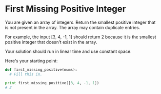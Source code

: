 # First Missing Positive Integer

You are given an array of integers. Return the smallest positive integer that is not present in the array. The array may contain duplicate entries.

For example, the input [3, 4, -1, 1] should return 2 because it is the smallest positive integer that doesn't exist in the array.

Your solution should run in linear time and use constant space.

Here's your starting point:

```python
def first_missing_positive(nums):
  # Fill this in.

print first_missing_positive([3, 4, -1, 1])
# 2
```